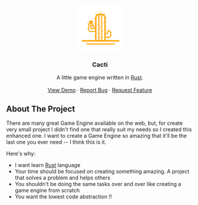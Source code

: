 <p align="center">
    <img src="images/logo.svg" alt="Logo" height="125">
    <h3 align="center">Cacti</h3>
    <p align="center">
        A little game engine written in <a href="https://www.rust-lang.org/">Rust</a>.
        <br />
        <br />
        <a href="https://github.com/5aitama/cacti">View Demo</a>
        ·
        <a href="https://github.com/5aitama/cacti/issues">Report Bug</a>
        ·
        <a href="https://github.com/5aitama/cacti/issues">Request Feature</a>
    </p>
</p>

## About The Project

There are many great Game Engine available on the web, but, for create very small project I didn't find one that really suit my needs so I created this enhanced one. I want to create a Game Engine so amazing that it'll be the last one you ever need -- I think this is it.

Here's why:
* I want learn [Rust](https://www.rust-lang.org/) language
* Your time should be focused on creating something amazing. A project that solves a problem and helps others
* You shouldn't be doing the same tasks over and over like creating a game engine from scratch
* You want the lowest code abstraction !!